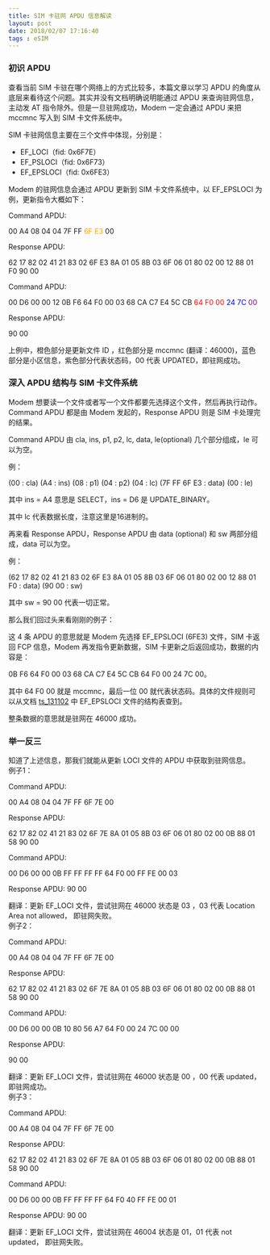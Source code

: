```yaml
---
title: SIM 卡驻网 APDU 信息解读
layout: post
date: 2018/02/07 17:16:40
tags : eSIM
---
```

### 初识 APDU
查看当前 SIM 卡驻在哪个网络上的方式比较多，本篇文章以学习 APDU 的角度从底层来看待这个问题。其实并没有文档明确说明能通过 APDU 来查询驻网信息，主动发 AT 指令除外。但是一旦驻网成功，Modem 一定会通过 APDU 来把 mccmnc 写入到 SIM 卡文件系统中。

SIM 卡驻网信息主要在三个文件中体现，分别是：

* EF_LOCI（fid: 0x6F7E）
* EF_PSLOCI（fid: 0x6F73）
* EF_EPSLOCI（fid: 0x6FE3）

Modem 的驻网信息会通过 APDU 更新到 SIM 卡文件系统中，以 EF_EPSLOCI 为例，更新指令大概如下：

Command APDU:

00 A4 08 04 04 7F FF <font color=Orange>6F E3</font> 00

Response APDU:

62 17 82 02 41 21 83 02 6F E3 8A 01 05 8B 03 6F 06 01 80 02 00 12 88 01 F0 90 00

Command APDU:

00 D6 00 00 12 0B F6 64 F0 00 03 68 CA C7 E4 5C CB <font color=Red>64 F0 00</font> <font color=Blue>24 7C</font> <font color=Purple>00</font>

Response APDU:

90 00

上例中，橙色部分是更新文件 ID ，红色部分是 mccmnc (翻译：46000)，蓝色部分是小区信息，紫色部分代表状态码，00 代表 UPDATED，即驻网成功。

### 深入 APDU 结构与 SIM 卡文件系统
Modem 想要读一个文件或者写一个文件都要先选择这个文件，然后再执行动作。Command APDU 都是由 Modem 发起的，Response APDU 则是 SIM 卡处理完的结果。

Command APDU 由 cla, ins, p1, p2, lc, data, le(optional) 几个部分组成，le 可以为空。

例：

(00 : cla) (A4 : ins) (08 : p1) (04 : p2) (04 : lc) (7F FF 6F E3 : data) (00 : le)

其中 ins = A4 意思是 SELECT，ins = D6 是 UPDATE_BINARY。

其中 lc 代表数据长度，注意这里是16进制的。

再来看 Response APDU，Response APDU 由 data (optional) 和 sw 两部分组成，data 可以为空。

例：

(62 17 82 02 41 21 83 02 6F E3 8A 01 05 8B 03 6F 06 01 80 02 00 12 88 01 F0 : data) (90 00 : sw)

其中 sw = 90 00 代表一切正常。

那么我们回过头来看刚刚的例子：

这 4 条 APDU 的意思就是 Modem 先选择 EF_EPSLOCI (6FE3) 文件，SIM 卡返回 FCP 信息，Modem 再发指令更新数据，SIM 卡更新之后返回成功，数据的内容是：

0B F6 64 F0 00 03 68 CA C7 E4 5C CB 64 F0 00 24 7C 00。

其中 64 F0 00 就是 mccmnc，最后一位 00 就代表状态码。具体的文件规则可以从文档 [ts_131102](http://www.etsi.org/deliver/etsi_ts/131100_131199/131102/12.09.00_60/ts_131102v120900p.pdf) 中 EF_EPSLOCI 文件的结构表查到。

整条数据的意思就是驻网在 46000 成功。

### 举一反三
知道了上述信息，那我们就能从更新 LOCI 文件的 APDU 中获取到驻网信息。
<br/>
例子1：

Command APDU:

00 A4 08 04 04 7F FF 6F 7E 00

Response APDU:

62 17 82 02 41 21 83 02 6F 7E 8A 01 05 8B 03 6F 06 01 80 02 00 0B 88 01 58 90 00

Command APDU:

00 D6 00 00 0B FF FF FF FF 64 F0 00 FF FE 00 03

Response APDU: 90 00

翻译：更新 EF_LOCI 文件，尝试驻网在 46000 状态是 03 ，03 代表 Location Area not allowed， 即驻网失败。
<br/>
例子2：

Command APDU:

00 A4 08 04 04 7F FF 6F 7E 00

Response APDU:

62 17 82 02 41 21 83 02 6F 7E 8A 01 05 8B 03 6F 06 01 80 02 00 0B 88 01 58 90 00

Command APDU:

00 D6 00 00 0B 10 80 56 A7 64 F0 00 24 7C 00 00

Response APDU:

90 00

翻译：更新 EF_LOCI 文件，尝试驻网在 46000 状态是 00 ，00 代表 updated， 即驻网成功。
<br/>
例子3：

Command APDU:

00 A4 08 04 04 7F FF 6F 7E 00

Response APDU:

62 17 82 02 41 21 83 02 6F 7E 8A 01 05 8B 03 6F 06 01 80 02 00 0B 88 01 58 90 00

Command APDU:

00 D6 00 00 0B FF FF FF FF 64 F0 40 FF FE 00 01

Response APDU: 90 00

翻译：更新 EF_LOCI 文件，尝试驻网在 46004 状态是 01，01 代表 not updated， 即驻网失败。

<br/>
